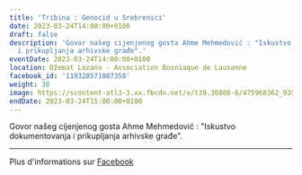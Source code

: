 ```yaml
---
title: 'Tribina : Genocid u Srebrenici'
date: 2023-03-24T14:00:00+0100
draft: false
description: 'Govor našeg cijenjenog gosta Ahme Mehmedović : "Iskustvo dokumentovanja
  i prikupljanja arhivske građe".'
eventDate: 2023-03-24T14:00:00+0100
location: Džemat Lozana - Association Bosniaque de Lausanne
facebook_id: '119328571087358'
weight: 30
image: https://scontent-atl3-3.xx.fbcdn.net/v/t39.30808-6/475968362_935496025377664_1254503329331924344_n.jpg?_nc_cat=109&ccb=1-7&_nc_sid=9e60e4&_nc_ohc=2PpnOyONiv8Q7kNvwGVqyDw&_nc_oc=Adk8T8_r2gyuFWb4AVHFk2adZ2EQ-VPXzTxF0B1NFvKerjb7xN4vYIdnc9glcm88eSY&_nc_zt=23&_nc_ht=scontent-atl3-3.xx&edm=ABTKTjYEAAAA&_nc_gid=hvUEEJQ4JHREpDyq4HaxoQ&oh=00_AfFbxPFlzeYMuJw-5c0FhayuQgxRBI4gXzltp0RNlhadoQ&oe=680FA687
endDate: 2023-03-24T15:00:00+0100
---
```


Govor našeg cijenjenog gosta Ahme Mehmedović : "Iskustvo dokumentovanja i prikupljanja arhivske građe".

---

Plus d'informations sur [Facebook](https://facebook.com/events/119328571087358)